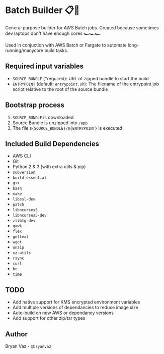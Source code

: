 # Batch Builder 📋🔨

General purpose builder for AWS Batch jobs. Created because sometimes dev laptops don't have enough cores 🏎️🏎️🏎️.

Used in conjuction with AWS Batch or Fargate to automate long-running/manycore build tasks.

## Required input variables

* `SOURCE_BUNDLE` (*required): URL of zipped bundle to start the build
* `ENTRYPOINT` (default: `entrypoint.sh`): The filename of the entrypoint job script relative to the root of the source bundle

## Bootstrap process
1. `SOURCE_BUNDLE` is downloaded
2. Source Bundle is unzipped into `/app`
3. The file `${SOURCE_BUNDLE}/${ENTRYPOINT}` is executed

## Included Build Dependencies
* AWS CLI
* Git
* Python 2 & 3 (with extra utils & pip)
* `subversion`
* `build-essential`
* `g++`
* `bash`
* `make`
* `libssl-dev`
* `patch`
* `libncurses5`
* `libncurses5-dev`
* `zlib1g-dev`
* `gawk`
* `flex`
* `gettext`
* `wget`
* `unzip`
* `xz-utils`
* `rsync`
* `curl`
* `bc`
* `time`

## TODO
* Add native support for KMS encrypted environment variables 
* Add multiple versions of dependancies to reduce image size
* Auto-build on new AWS or dependancy versions
* Add support for other zip/tar types


## Author
Bryan Vaz - `@bryanvaz`